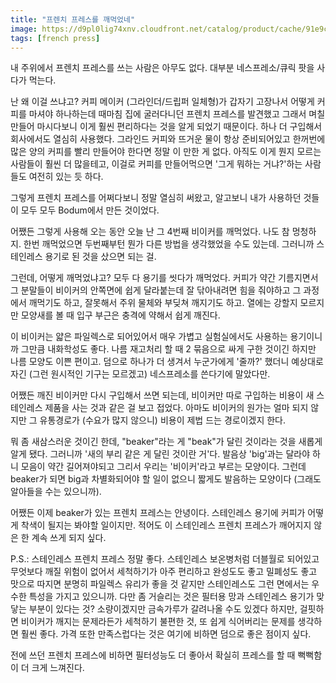 ```yaml
---
title: "프렌치 프레스를 깨먹었네"
image: https://d9pl0lig74xnv.cloudfront.net/catalog/product/cache/91e9c011f0ac998e686df01a906b8401/1/1/11195-16_c_1.jpg
tags: [french press]
---
```


내 주위에서 프렌치 프레스를 쓰는 사람은 아무도 없다. 대부분 네스프레소/큐릭 팟을 사다가 먹는다. 

난 왜 이걸 쓰냐고? 커피 메이커 (그라인더/드립퍼 일체형)가 갑자기 고장나서 어떻게 커피를 마셔야 하나하는데 때마침 집에 굴러다니던 프렌치 프레스를 발견했고 그래서 며칠 만들어 마시다보니 이게 훨씬 편리하다는 것을 알게 되었기 때문이다. 하나 더 구입해서 회사에서도 열심히 사용했다. 그라인드 커피와 뜨거운 물이 항상 준비되어있고 한꺼번에 많은 양의 커피를 빨리 만들어야 한다면 정말 이 만한 게 없다. 아직도 이게 뭔지 모르는 사람들이 훨씬 더 많을테고, 이걸로 커피를 만들어먹으면 '그게 뭐하는 거냐?'하는 사람들도 여전히 있는 듯 하다. 

그렇게 프렌치 프레스를 어쩌다보니 정말 열심히 써왔고, 알고보니 내가 사용하던 것들이 모두 모두 Bodum에서 만든 것이었다. 

어쨌든 그렇게 사용해 오는 동안 오늘 난 그 4번째 비이커를 깨먹었다. 나도 참 멍청하지. 한번 깨먹었으면 두번째부턴 뭔가 다른 방법을 생각했었을 수도 있는데. 그러니까 스테인레스 용기로 된 것을 샀으면 되는 걸.

그런데, 어떻게 깨먹었냐고? 모두 다 용기를 씻다가 깨먹었다. 커피가 약간 기름지면서 그 분말들이 비이커의 안쪽면에 쉽게 달라붙는데 잘 닦아내려면 힘을 줘야하고 그 과정에서 깨먹기도 하고, 잘못해서 주위 물체와 부딪쳐 깨지기도 하고. 열에는 강할지 모르지만 모양새를 볼 때 입구 부근은 충격에 약해서 쉽게 깨진다. 

이 비이커는 얇은 파일렉스로 되어있어서 매우 가볍고 실험실에서도 사용하는 용기이니까 그만큼 내화학성도 좋다. 나름 재고처리 할 때 2 묶음으로 싸게 구한 것이긴 하지만 나름 모양도 이쁜 편이고. 덤으로 하나가 더 생겨서 누군가에게 '줄까?' 했더니 예상대로 자긴 (그런 원시적인 기구는 모르겠고) 네스프레소를 쓴다기에 말았다만.

어쨌든 깨진 비이커만 다시 구입해서 쓰면 되는데, 비이커만 따로 구입하는 비용이 새 스테인레스 제품을 사는 것과 같은 걸 보고 접었다. 아마도 비이커의 원가는 얼마 되지 않지만 그 유통경로가 (수요가 많지 않으니) 비용이 제법 드는 경로이겠지 한다.

뭐 좀 새삼스러운 것이긴 한데, "beaker"라는 게 "beak"가 달린 것이라는 것을 새롭게 알게 됐다. 그러니까 '새의 부리 같은 게 달린 것이란 거'다. 발음상 'big'과는 달라야 하니 모음이 약간 길어져야되고 그리서 우리는 '비이커'라고 부르는 모양이다. 그런데 beaker가 되면 big과 차별화되어야 할 일이 없으니 짧게도 발음하는 모양이다 (그래도 알아들을 수는 있으니까). 

어쨌든 이제 beaker가 있는 프렌치 프레스는 안녕이다. 스테인레스 용기에 커피가 어떻게 착색이 될지는 봐야할 일이지만. 적어도 이 스테인레스 프렌치 프레스가 깨어지지 않은 한 계속 쓰게 되지 싶다.

P.S.: 스테인레스 프렌치 프레스 정말 좋다. 스테인레스 보온병처럼 더블월로 되어있고 무엇보다 깨질 위험이 없어서 세척하기가 아주 편리하고 완성도도 좋고 밀폐성도 좋고 맛으로 따지면 분명히 파일렉스 유리가 좋을 것 같지만 스테인레스도 그런 면에서는 우수한 특성을 가지고 있으니까. 다만 좀 거슬리는 것은 필터용 망과 스테인레스 용기가 맞닿는 부분이 있다는 것? 소량이겠지만 금속가루가 갈려나올 수도 있겠다 하지만, 걸핏하면 비이커가 깨지는 문제라든가 세척하기 불편한 것, 또 쉽게 식어버리는 문제를 생각하면 훨씬 좋다. 가격 또한 만족스럽다는 것은 여기에 비하면 덤으로 좋은 점이지 싶다.

전에 쓰던 프렌치 프레스에 비하면 필터성능도 더 좋아서 확실히 프레스를 할 때 뻑뻑함이 더 크게 느껴진다.